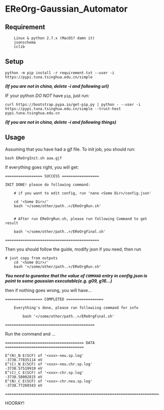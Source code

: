 # EReOrg-Gaussian_Automator
 
## Requirement
```
    Linux & python 2.7.x (MacOS? damn it)
    jsonschema
    cclib
```

## Setup
```
python -m pip install -r requirement.txt --user -i https://pypi.tuna.tsinghua.edu.cn/simple
```
***(If you are not in china, delete -i and following url)***

IF your python *DO NOT* have `pip`, just run:
```
curl https://bootstrap.pypa.io/get-pip.py | python - --user -i https://pypi.tuna.tsinghua.edu.cn/simple --trust-host pypi.tuna.tsinghua.edu.cn
```
***(If you are not in china, delete -i and following things)***

## Usage

Assuming that you have had a gjf file. To init job, you should run:
```
bash EReOrgInit.sh aaa.gjf
```

If everything goes right, you will get:
```
================= SUCCESS =================

INIT DONE! please do following command:

    # if you want to edit config, run 'nano <Some Dir>/config.json'

    cd '<Some Dir>/'
    bash '</some/other/path..>/EReOrgRun.sh'


    # After run EReOrgRun.sh, please run following Command to get result

    bash '</some/other/path..>/EReOrgFinal.sh'

===========================================
```

Then you should follow the guide, modify json if you need, then run 
```
# just copy from outputs
    cd '<Some Dir>/'
    bash '</some/other/path..>/EReOrgRun.sh'
```
***You need to gurantee that the value of `COMMAND` entry in config.json is point to some gaussian executable(e.g. g09, g16...)***

then if nothing goes wrong, you will have...
```
================= COMPLETED ================= 

    Everything's done, please run followiing command for info

        bash '</some/other/path..>/EReOrgFinal.sh'

=========================================
```

Run the command and ...
```
==================================== DATA ====================================

E^(N)_N E(SCF) of '<xxx>-neu.sp.log'                        -3738.77835114 eV
E^(C)_N E(SCF) of '<xxx>-neu.chr.sp.log'                    -3738.57519919 eV
E^(C)_C E(SCF) of '<xxx>-chr.sp.log'                        -3738.58002815 eV
E^(N)_C E(SCF) of '<xxx>-chr.neu.sp.log'                    -3738.77269343 eV

==============================================================================
```

HOORAY!